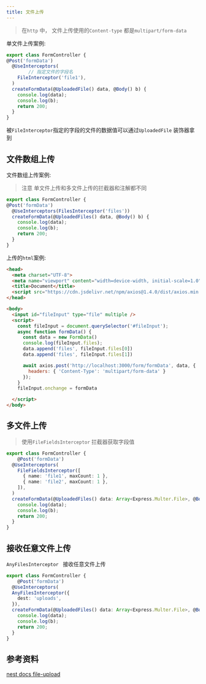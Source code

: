```yaml
---
title: 文件上传
---
```


> 在`http` 中， 文件上传使用的`Content-type` 都是`multipart/form-data`

单文件上传案例:

```ts
export class FormController { 
@Post('formData')
  @UseInterceptors(
		// 指定文件的字段名
    FileInterceptor('file1'),
  )
  createFormData(@UploadedFile() data, @Body() b) {
    console.log(data);
    console.log(b);
    return 200;
  }
}
```

被`FileInterceptor`指定的字段的文件的数据值可以通过`UploadedFile` 装饰器拿到

## 文件数组上传

文件数组上传案例:

> 注意 单文件上传和多文件上传的拦截器和注解都不同

```ts
export class FormController { 
@Post('formData')
  @UseInterceptors(FilesInterceptor('files'))
  createFormData(@UploadedFiles() data, @Body() b) {
    console.log(data);
    console.log(b);
    return 200;
  }
}
```

上传的`html`案例:

```html
<head>
  <meta charset="UTF-8">
  <meta name="viewport" content="width=device-width, initial-scale=1.0">
  <title>Document</title>
  <script src="https://cdn.jsdelivr.net/npm/axios@1.4.0/dist/axios.min.js"></script>
</head>

<body>
  <input id="fileInput" type="file" multiple />
  <script>
    const fileInput = document.querySelector('#fileInput');
    async function formData() {
      const data = new FormData()
      console.log(fileInput.files);
      data.append('files', fileInput.files[0])
      data.append('files', fileInput.files[1])

      await axios.post('http://localhost:3000/form/formData', data, {
        headers: { 'Content-Type': 'multipart/form-data' }
      });
    }
    fileInput.onchange = formData

  </script>
</body>
```

## 多文件上传

> 使用`FileFieldsInterceptor` 拦截器获取字段值

```ts
export class FormController { 
	@Post('formData')
  @UseInterceptors(
    FileFieldsInterceptor([
      { name: 'file1', maxCount: 1 },
      { name: 'file2', maxCount: 1 },
    ]),
  )
  createFormData(@UploadedFiles() data: Array<Express.Multer.File>, @Body() b) {
    console.log(data);
    console.log(b);
    return 200;
  }
}
```

## 接收任意文件上传

`AnyFilesInterceptor ` 接收任意文件上传 

```ts
export class FormController { 
	@Post('formData')
  @UseInterceptors(
  AnyFilesInterceptor({
    dest: 'uploads',
  }),
  createFormData(@UploadedFiles() data: Array<Express.Multer.File>, @Body() b) {
    console.log(data);
    console.log(b);
    return 200;
  }
}
```

## 参考资料

[nest docs file-upload](https://docs.nestjs.com/techniques/file-upload)
